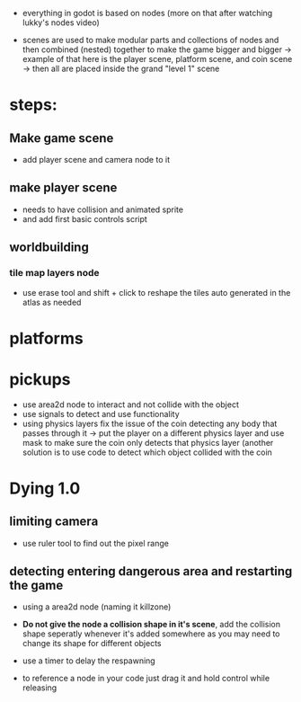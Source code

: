 - everything in godot is based on nodes (more on that after watching lukky's nodes video)

- scenes are used to make modular parts and collections of nodes and then combined (nested) together to make the game bigger and bigger -> example of that here is the player scene, platform scene, and coin scene -> then all are placed inside the grand "level 1" scene

# steps:

## Make game scene
- add player scene and camera node to it

## make player scene
- needs to have collision and animated sprite
- and add first basic controls script

## worldbuilding
### tile map layers node
- use erase tool and shift + click to reshape the tiles auto generated in the atlas as needed

# platforms

# pickups
- use area2d node to interact and not collide with the object
- use signals to detect and use functionality
- using physics layers fix the issue of the coin detecting any body that passes through it -> put the player on a different physics layer and use mask to make sure the coin only detects that physics layer (another solution is to use code to detect which object collided with the coin

# Dying 1.0

## limiting camera
- use ruler tool to find out the pixel range

## detecting entering dangerous area and restarting the game
- using a area2d node (naming it killzone) 
- **Do not give the node a collision shape in it's scene**, add the collision shape seperatly whenever it's added somewhere as you may need to change its shape for different objects

- use a timer to delay the respawning 

- to reference a node in your code just drag it and hold control while releasing

